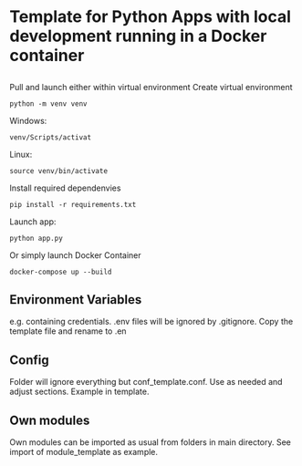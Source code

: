 # Template for Python Apps with local development running in a Docker container
##
Pull and launch either within virtual environment
Create virtual environment
~~~
python -m venv venv
~~~
Windows:
~~~
venv/Scripts/activat
~~~
Linux:
~~~
source venv/bin/activate
~~~
Install required dependenvies
~~~
pip install -r requirements.txt
~~~
Launch app:
~~~
python app.py
~~~
Or simply launch Docker Container
~~~
docker-compose up --build
~~~
## Environment Variables
e.g. containing credentials. .env files will be ignored by .gitignore. Copy the template file and rename to .en
## Config
Folder will ignore everything but conf_template.conf. Use as needed and adjust sections. Example in template.
## Own modules
Own modules can be imported as usual from folders in main directory. See import of module_template as example.